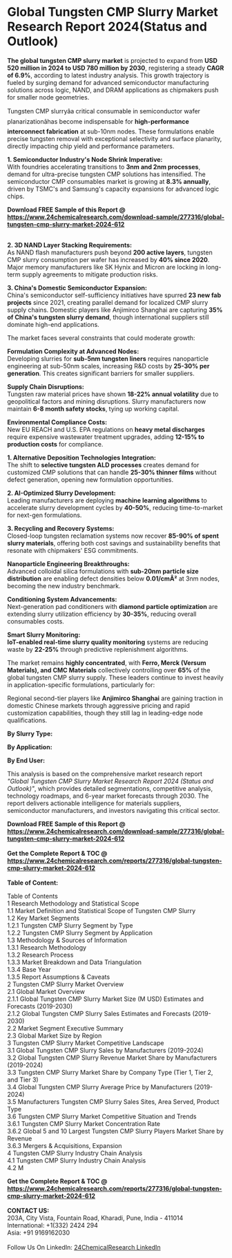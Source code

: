 <h1>Global Tungsten CMP Slurry Market Research Report 2024(Status and Outlook)</h1><p><strong>The global tungsten CMP slurry market</strong> is projected to expand from <strong>USD 520 million in 2024 to USD 780 million by 2030</strong>, registering a steady <strong>CAGR of 6.9%</strong>, according to latest industry analysis. This growth trajectory is fueled by surging demand for advanced semiconductor manufacturing solutions across logic, NAND, and DRAM applications as chipmakers push for smaller node geometries.</p><p>Tungsten CMP slurryâa critical consumable in semiconductor wafer planarizationâhas become indispensable for <strong>high-performance interconnect fabrication</strong> at sub-10nm nodes. These formulations enable precise tungsten removal with exceptional selectivity and surface planarity, directly impacting chip yield and performance parameters.</p><p><strong>1. Semiconductor Industry's Node Shrink Imperative:</strong><br>
With foundries accelerating transitions to <strong>3nm and 2nm processes</strong>, demand for ultra-precise tungsten CMP solutions has intensified. The semiconductor CMP consumables market is growing at <strong>8.3% annually</strong>, driven by TSMC's and Samsung's capacity expansions for advanced logic chips.</p><div><b>Download FREE Sample of this Report @ 
            <a href="https://www.24chemicalresearch.com/download-sample/277316/global-tungsten-cmp-slurry-market-2024-612">
            https://www.24chemicalresearch.com/download-sample/277316/global-tungsten-cmp-slurry-market-2024-612</a></b></div><br><p><strong>2. 3D NAND Layer Stacking Requirements:</strong><br>
As NAND flash manufacturers push beyond <strong>200 active layers</strong>, tungsten CMP slurry consumption per wafer has increased by <strong>40% since 2020</strong>. Major memory manufacturers like SK Hynix and Micron are locking in long-term supply agreements to mitigate production risks.</p><p><strong>3. China's Domestic Semiconductor Expansion:</strong><br>
China's semiconductor self-sufficiency initiatives have spurred <strong>23 new fab projects</strong> since 2021, creating parallel demand for localized CMP slurry supply chains. Domestic players like Anjimirco Shanghai are capturing <strong>35% of China's tungsten slurry demand</strong>, though international suppliers still dominate high-end applications.</p><p>The market faces several constraints that could moderate growth:</p><p><strong>Formulation Complexity at Advanced Nodes:</strong><br>
	Developing slurries for <strong>sub-5nm tungsten liners</strong> requires nanoparticle engineering at sub-50nm scales, increasing R&amp;D costs by <strong>25-30% per generation</strong>. This creates significant barriers for smaller suppliers.</p><p><strong>Supply Chain Disruptions:</strong><br>
	Tungsten raw material prices have shown <strong>18-22% annual volatility</strong> due to geopolitical factors and mining disruptions. Slurry manufacturers now maintain <strong>6-8 month safety stocks</strong>, tying up working capital.</p><p><strong>Environmental Compliance Costs:</strong><br>
	New EU REACH and U.S. EPA regulations on <strong>heavy metal discharges</strong> require expensive wastewater treatment upgrades, adding <strong>12-15% to production costs</strong> for compliance.</p><p><strong>1. Alternative Deposition Technologies Integration:</strong><br>
The shift to <strong>selective tungsten ALD processes</strong> creates demand for customized CMP solutions that can handle <strong>25-30% thinner films</strong> without defect generation, opening new formulation opportunities.</p><p><strong>2. AI-Optimized Slurry Development:</strong><br>
Leading manufacturers are deploying <strong>machine learning algorithms</strong> to accelerate slurry development cycles by <strong>40-50%</strong>, reducing time-to-market for next-gen formulations.</p><p><strong>3. Recycling and Recovery Systems:</strong><br>
Closed-loop tungsten reclamation systems now recover <strong>85-90% of spent slurry materials</strong>, offering both cost savings and sustainability benefits that resonate with chipmakers' ESG commitments.</p><p><strong>Nanoparticle Engineering Breakthroughs:</strong><br>
	Advanced colloidal silica formulations with <strong>sub-20nm particle size distribution</strong> are enabling defect densities below <strong>0.01/cmÂ²</strong> at 3nm nodes, becoming the new industry benchmark.</p><p><strong>Conditioning System Advancements:</strong><br>
	Next-generation pad conditioners with <strong>diamond particle optimization</strong> are extending slurry utilization efficiency by <strong>30-35%</strong>, reducing overall consumables costs.</p><p><strong>Smart Slurry Monitoring:</strong><strong><br>
	IoT-enabled real-time slurry quality monitoring</strong> systems are reducing waste by <strong>22-25%</strong> through predictive replenishment algorithms.</p><p>The market remains <strong>highly concentrated</strong>, with <strong>Ferro, Merck (Versum Materials), and CMC Materials</strong> collectively controlling over <strong>65%</strong> of the global tungsten CMP slurry supply. These leaders continue to invest heavily in application-specific formulations, particularly for:</p><p>Regional second-tier players like <strong>Anjimirco Shanghai</strong> are gaining traction in domestic Chinese markets through aggressive pricing and rapid customization capabilities, though they still lag in leading-edge node qualifications.</p><p><strong>By Slurry Type:</strong></p><p><strong>By Application:</strong></p><p><strong>By End User:</strong></p><p>This analysis is based on the comprehensive market research report <em>"Global Tungsten CMP Slurry Market Research Report 2024 (Status and Outlook)"</em>, which provides detailed segmentations, competitive analysis, technology roadmaps, and 6-year market forecasts through 2030. The report delivers actionable intelligence for materials suppliers, semiconductor manufacturers, and investors navigating this critical sector.</p><div><b>Download FREE Sample of this Report @ 
            <a href="https://www.24chemicalresearch.com/download-sample/277316/global-tungsten-cmp-slurry-market-2024-612">
            https://www.24chemicalresearch.com/download-sample/277316/global-tungsten-cmp-slurry-market-2024-612</a></b></div><br><div><b>Get the Complete Report & TOC @ 
            <a href="https://www.24chemicalresearch.com/reports/277316/global-tungsten-cmp-slurry-market-2024-612">
            https://www.24chemicalresearch.com/reports/277316/global-tungsten-cmp-slurry-market-2024-612</a></b></div><br>
            <b>Table of Content:</b><p>Table of Contents<br />
1 Research Methodology and Statistical Scope<br />
1.1 Market Definition and Statistical Scope of Tungsten CMP Slurry<br />
1.2 Key Market Segments<br />
1.2.1 Tungsten CMP Slurry Segment by Type<br />
1.2.2 Tungsten CMP Slurry Segment by Application<br />
1.3 Methodology & Sources of Information<br />
1.3.1 Research Methodology<br />
1.3.2 Research Process<br />
1.3.3 Market Breakdown and Data Triangulation<br />
1.3.4 Base Year<br />
1.3.5 Report Assumptions & Caveats<br />
2 Tungsten CMP Slurry Market Overview<br />
2.1 Global Market Overview<br />
2.1.1 Global Tungsten CMP Slurry Market Size (M USD) Estimates and Forecasts (2019-2030)<br />
2.1.2 Global Tungsten CMP Slurry Sales Estimates and Forecasts (2019-2030)<br />
2.2 Market Segment Executive Summary<br />
2.3 Global Market Size by Region<br />
3 Tungsten CMP Slurry Market Competitive Landscape<br />
3.1 Global Tungsten CMP Slurry Sales by Manufacturers (2019-2024)<br />
3.2 Global Tungsten CMP Slurry Revenue Market Share by Manufacturers (2019-2024)<br />
3.3 Tungsten CMP Slurry Market Share by Company Type (Tier 1, Tier 2, and Tier 3)<br />
3.4 Global Tungsten CMP Slurry Average Price by Manufacturers (2019-2024)<br />
3.5 Manufacturers Tungsten CMP Slurry Sales Sites, Area Served, Product Type<br />
3.6 Tungsten CMP Slurry Market Competitive Situation and Trends<br />
3.6.1 Tungsten CMP Slurry Market Concentration Rate<br />
3.6.2 Global 5 and 10 Largest Tungsten CMP Slurry Players Market Share by Revenue<br />
3.6.3 Mergers & Acquisitions, Expansion<br />
4 Tungsten CMP Slurry Industry Chain Analysis<br />
4.1 Tungsten CMP Slurry Industry Chain Analysis<br />
4.2 M</p><div><b>Get the Complete Report & TOC @ 
            <a href="https://www.24chemicalresearch.com/reports/277316/global-tungsten-cmp-slurry-market-2024-612">
            https://www.24chemicalresearch.com/reports/277316/global-tungsten-cmp-slurry-market-2024-612</a></b></div><br><b>CONTACT US:</b><br>
            203A, City Vista, Fountain Road, Kharadi, Pune, India - 411014<br>
            International: +1(332) 2424 294<br>
            Asia: +91 9169162030 <br><br>
            Follow Us On LinkedIn: <a href="https://www.linkedin.com/company/24chemicalresearch/">24ChemicalResearch LinkedIn</a>